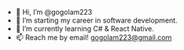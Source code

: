- 👋 Hi, I’m @gogolam223
- 👀 I’m starting my career in software development.
- 🌱 I’m currently learning C# & React Native.
- 📫 Reach me by email! gogolam223@gmail.com 

<!---
gogolam223/gogolam223 is a ✨ special ✨ repository because its `README.md` (this file) appears on your GitHub profile.
You can click the Preview link to take a look at your changes.
--->
